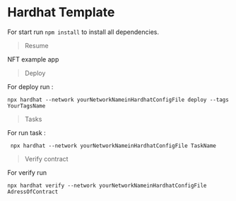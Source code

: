 # Hardhat Template

For start run ``` npm install ``` to install all dependencies.

> Resume

NFT example app

> Deploy 

For deploy run : 

```shell
npx hardhat --network yourNetworkNameinHardhatConfigFile deploy --tags YourTagsName
```

> Tasks

For run task : 

```shell
 npx hardhat --network yourNetworkNameinHardhatConfigFile TaskName 
```

> Verify contract

For verify run 

```shell
npx hardhat verify --network yourNetworkNameinHardhatConfigFile AdressOfContract
```